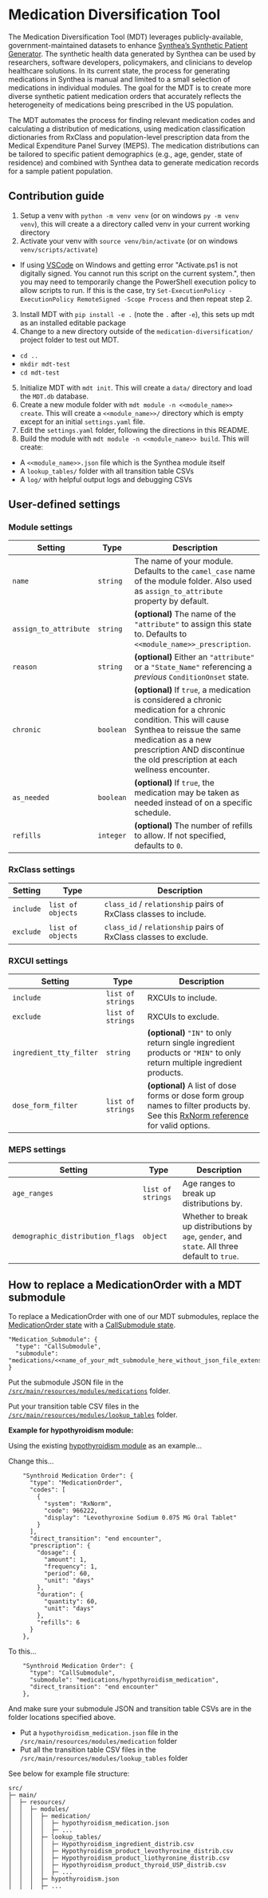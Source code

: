 # Medication Diversification Tool

The Medication Diversification Tool (MDT) leverages publicly-available, government-maintained datasets to enhance [Synthea’s Synthetic Patient Generator](https://github.com/synthetichealth/synthea). The synthetic health data generated by Synthea can be used by researchers, software developers, policymakers, and clinicians to develop healthcare solutions. In its current state, the process for generating medications in Synthea is manual and limited to a small selection of medications in individual modules. The goal for the MDT is to create more diverse synthetic patient medication orders that accurately reflects the heterogeneity of medications being prescribed in the US population.

The MDT automates the process for finding relevant medication codes and calculating a distribution of medications, using medication classification dictionaries from RxClass and population-level prescription data from the Medical Expenditure Panel Survey (MEPS). The medication distributions can be tailored to specific patient demographics (e.g., age, gender, state of residence) and combined with Synthea data to generate medication records for a sample patient population.


## Contribution guide
1. Setup a venv with `python -m venv venv` (or on windows `py -m venv venv`), this will create a a directory called venv in your current working directory
2. Activate your venv with `source venv/bin/activate` (or on windows `venv/scripts/activate`)
- If using [VSCode](https://code.visualstudio.com/docs/python/python-tutorial#_install-and-use-packages) on Windows and getting error "Activate.ps1 is not digitally signed. You cannot run this script on the current system.", then you may need to temporarily change the PowerShell execution policy to allow scripts to run.  If this is the case, try `Set-ExecutionPolicy -ExecutionPolicy RemoteSigned -Scope Process` and then repeat step 2. 
3. Install MDT with `pip install -e .` (note the `.` after `-e`), this sets up mdt as an installed editable package
4. Change to a new directory outside of the `medication-diversification/` project folder to test out MDT.
- `cd ..`
- `mkdir mdt-test`
- `cd mdt-test`
5. Initialize MDT with `mdt init`. This will create a `data/` directory and load the `MDT.db` database.
6. Create a new module folder with `mdt module -n <<module_name>> create`. This will create a `<<module_name>>/` directory which is empty except for an initial `settings.yaml` file.
7. Edit the `settings.yaml` folder, following the directions in this README.
8. Build the module with `mdt module -n <<module_name>> build`. This will create:
- A `<<module_name>>.json` file which is the Synthea module itself
- A `lookup_tables/` folder with all transition table CSVs
- A `log/` with helpful output logs and debugging CSVs


## User-defined settings

### Module settings
| Setting | Type | Description |
| ------- | ---- | ----------- |
| `name` | `string` | The name of your module.  Defaults to the `camel_case` name of the module folder. Also used as `assign_to_attribute` property by default. |
| `assign_to_attribute` | `string` | **(optional)** The name of the `"attribute"` to assign this state to. Defaults to `<<module_name>>_prescription`. |
| `reason` | `string` | **(optional)** Either an `"attribute"` or a `"State_Name"` referencing a *previous* `ConditionOnset` state. |
| `chronic` | `boolean` | **(optional)** If `true`, a medication is considered a chronic medication for a chronic condition. This will cause Synthea to reissue the same medication as a new prescription AND discontinue the old prescription at each wellness encounter. |
| `as_needed` | `boolean` | **(optional)** If `true`, the medication may be taken as needed instead of on a specific schedule. |
| `refills` | `integer` | **(optional)** The number of refills to allow.  If not specified, defaults to `0`. |

### RxClass settings
| Setting | Type | Description |
| ------- | ---- | ----------- |
| `include` | `list of objects` | `class_id` / `relationship` pairs of RxClass classes to include. |
| `exclude` | `list of objects` | `class_id` / `relationship` pairs of RxClass classes to exclude. |

### RXCUI settings
| Setting | Type | Description |
| ------- | ---- | ----------- |
| `include` | `list of strings` | RXCUIs to include. |
| `exclude` | `list of strings` | RXCUIs to exclude. |
| `ingredient_tty_filter` | `string` | **(optional)** `"IN"` to only return single ingredient products or `"MIN"` to only return multiple ingredient products. |
| `dose_form_filter` | `list of strings` | **(optional)** A list of dose forms or dose form group names to filter products by. See this [RxNorm reference](https://www.nlm.nih.gov/research/umls/rxnorm/docs/appendix3.html) for valid options. |

### MEPS settings
| Setting | Type | Description |
| ------- | ---- | ----------- |
| `age_ranges` | `list of strings` | Age ranges to break up distributions by. |
| `demographic_distribution_flags` | `object` | Whether to break up distributions by `age`, `gender`, and `state`.  All three default to `true`. |


## How to replace a MedicationOrder with a MDT submodule
To replace a MedicationOrder with one of our MDT submodules, replace the [MedicationOrder state](https://github.com/synthetichealth/synthea/wiki/Generic-Module-Framework:-States#medicationorder) with a [CallSubmodule state](https://github.com/synthetichealth/synthea/wiki/Generic-Module-Framework%3A-States#callsubmodule).

```
"Medication_Submodule": {
  "type": "CallSubmodule",
  "submodule": "medications/<<name_of_your_mdt_submodule_here_without_json_file_extension>>"
}
```

Put the submodule JSON file in the [`/src/main/resources/modules/medications`](https://github.com/synthetichealth/synthea/tree/master/src/main/resources/modules/medications) folder.

Put your transition table CSV files in the [`/src/main/resources/modules/lookup_tables`](https://github.com/synthetichealth/synthea/tree/master/src/main/resources/modules/lookup_tables) folder.

**Example for hypothyroidism module:**

Using the existing [hypothyroidism module](https://github.com/synthetichealth/synthea/blob/master/src/main/resources/modules/hypothyroidism.json) as an example...

Change this...

```
    "Synthroid Medication Order": {
      "type": "MedicationOrder",
      "codes": [
        {
          "system": "RxNorm",
          "code": 966222,
          "display": "Levothyroxine Sodium 0.075 MG Oral Tablet"
        }
      ],
      "direct_transition": "end encounter",
      "prescription": {
        "dosage": {
          "amount": 1,
          "frequency": 1,
          "period": 60,
          "unit": "days"
        },
        "duration": {
          "quantity": 60,
          "unit": "days"
        },
        "refills": 6
      }
    },
```

To this...

```
    "Synthroid Medication Order": {
      "type": "CallSubmodule",
      "submodule": "medications/hypothyroidism_medication",
      "direct_transition": "end encounter"
    },
```

And make sure your submodule JSON and transition table CSVs are in the folder locations specified above.
* Put a `hypothyroidism_medication.json` file in the `/src/main/resources/modules/medication` folder
* Put all the transition table CSV files in the `/src/main/resources/modules/lookup_tables` folder

See below for example file structure:

```
src/
├─ main/
│  ├─ resources/
│  │  ├─ modules/
│  │  │  ├─ medication/
│  │  │  │  ├─ hypothyroidism_medication.json
│  │  │  │  ├─ ...
│  │  │  ├─ lookup_tables/
│  │  │  │  ├─ Hypothyroidism_ingredient_distrib.csv
│  │  │  │  ├─ Hypothyroidism_product_levothyroxine_distrib.csv
│  │  │  │  ├─ Hypothyroidism_product_liothyronine_distrib.csv
│  │  │  │  ├─ Hypothyroidism_product_thyroid_USP_distrib.csv
│  │  │  │  ├─ ...
│  │  │  ├─ hypothyroidism.json
│  │  │  ├─ ...
```
